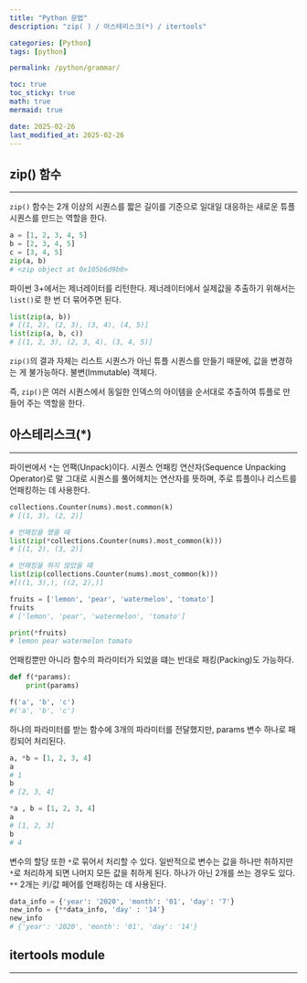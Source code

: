 ```yaml
---
title: "Python 문법"
description: "zip( ) / 아스테리스크(*) / itertools"

categories: [Python]
tags: [python]

permalink: /python/grammar/

toc: true
toc_sticky: true
math: true
mermaid: true

date: 2025-02-26
last_modified_at: 2025-02-26
---
```


## zip() 함수
---------

`zip()` 함수는 2개 이상의 시퀀스를 짧은 길이를 기준으로 일대일 대응하는 새로운 튜플 시퀀스를 만드는 역할을 한다.

```python
a = [1, 2, 3, 4, 5]
b = [2, 3, 4, 5]
c = [3, 4, 5]
zip(a, b)
# <zip object at 0x105b6d9b0>
```

파이썬 3+에서는 제너레이터를 리턴한다. 제너레이터에서 실제값을 추출하기 위해서는 `list()`로 한 번 더 묶어주면 된다.

```python
list(zip(a, b))
# [(1, 2), (2, 3), (3, 4), (4, 5)]
list(zip(a, b, c))
# [(1, 2, 3), (2, 3, 4), (3, 4, 5)]
```

`zip()`의 결과 자체는 리스트 시퀀스가 아닌 튜플 시퀀스를 만들기 때문에, 값을 변경하는 게 불가능하다. 불변(Immutable) 객체다.

즉, `zip()`은 여러 시퀀스에서 동일한 인덱스의 아이템을 순서대로 추출하여 튜플로 만들어 주는 역할을 한다.


## 아스테리스크(*)
---------

파이썬에서 `*`는 언팩(Unpack)이다. 시퀀스 언패킹 연산자(Sequence Unpacking Operator)로 말 그대로 시퀀스를 풀어헤치는 연산자를 뜻하며, 주로 튜플이나 리스트를 언패킹하는 데 사용한다.

```python
collections.Counter(nums).most.common(k)
# [(1, 3), (2, 2)]

# 언패킹을 했을 때
list(zip(*collections.Counter(nums).most_common(k)))
# [(1, 2), (3, 2)]

# 언패킹을 하지 않았을 때
list(zip(collections.Counter(nums).most_common(k)))
#[((1, 3),), ((2, 2),)]

fruits = ['lemon', 'pear', 'watermelon', 'tomato']
fruits
# ['lemon', 'pear', 'watermelon', 'tomato']

print(*fruits)
# lemon pear watermelon tomato
```

언패킹뿐만 아니라 함수의 파라미터가 되었을 떄는 반대로 패킹(Packing)도 가능하다.

```python
def f(*params):
    print(params)

f('a', 'b', 'c')
#('a', 'b', 'c')
```
하나의 파라미터를 받는 함수에 3개의 파라미터를 전달했지만, params 변수 하나로 패킹되어 처리된다.

```python
a, *b = [1, 2, 3, 4]
a
# 1
b
# [2, 3, 4]

*a , b = [1, 2, 3, 4]
a
# [1, 2, 3]
b
# 4
```

변수의 할당 또한 `*`로 묶어서 처리할 수 있다. 일반적으로 변수는 값을 하나만 취하지만 `*`로 처리하게 되면 나머지 모든 값을 취하게 된다. 하나가 아닌 2개를 쓰는 경우도 있다. `**` 2개는 키/값 페어를 언패킹하는 데 사용된다.

```python
data_info = {'year': '2020', 'month': '01', 'day': '7'}
new_info = {**data_info, 'day' : '14'}
new_info
# {'year': '2020', 'month': '01', 'day': '14'}
```

## itertools module
---------